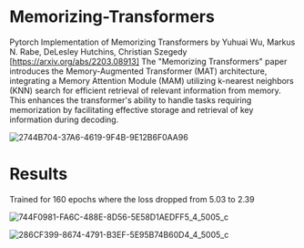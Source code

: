 # Memorizing-Transformers
Pytorch Implementation of Memorizing Transformers by Yuhuai Wu, Markus N. Rabe, DeLesley Hutchins, Christian Szegedy [https://arxiv.org/abs/2203.08913]
The "Memorizing Transformers" paper introduces the Memory-Augmented Transformer (MAT) architecture, integrating a Memory Attention Module (MAM) utilizing k-nearest neighbors (KNN) search for efficient retrieval of relevant information from memory. This enhances the transformer's ability to handle tasks requiring memorization by facilitating effective storage and retrieval of key information during decoding.

![2744B704-37A6-4619-9F4B-9E12B6F0AA96](https://github.com/MayankPalan2004/Memorizing-Transformers/assets/144169682/c0bbbf08-86b9-431b-88b6-a9db2629be69)

# Results 
Trained for 160 epochs where the loss dropped from 5.03 to 2.39

![744F0981-FA6C-488E-8D56-5E58D1AEDFF5_4_5005_c](https://github.com/MayankPalan2004/Memorizing-Transformers/assets/144169682/b7acab44-3d9d-4f53-bcf3-120737ac0b31)

![286CF399-8674-4791-B3EF-5E95B74B60D4_4_5005_c](https://github.com/MayankPalan2004/Memorizing-Transformers/assets/144169682/9046913a-d8cf-44f2-adf4-e8259d3554c4)











